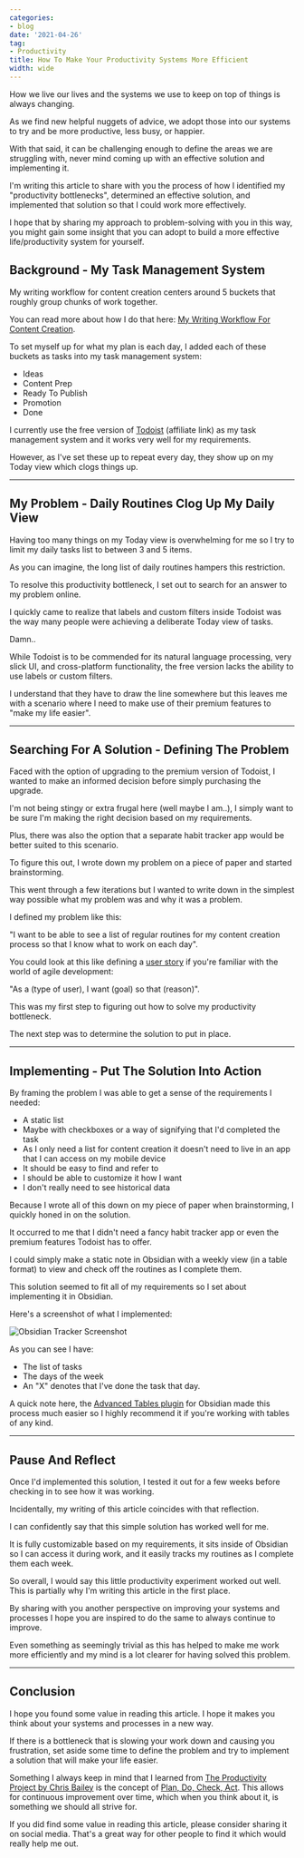 ```yaml
---
categories:
- blog
date: '2021-04-26'
tag:
- Productivity
title: How To Make Your Productivity Systems More Efficient
width: wide
---
```


How we live our lives and the systems we use to keep on top of things is always changing.

As we find new helpful nuggets of advice, we adopt those into our systems to try and be more productive, less busy, or happier.

With that said, it can be challenging enough to define the areas we are struggling with, never mind coming up with an effective solution and implementing it.

I'm writing this article to share with you the process of how I identified my "productivity bottlenecks", determined an effective solution, and implemented that solution so that I could work more effectively.

I hope that by sharing my approach to problem-solving with you in this way, you might gain some insight that you can adopt to build a more effective life/productivity system for yourself.


## Background - My Task Management System

My writing workflow for content creation centers around 5 buckets that roughly group chunks of work together. 

You can read more about how I do that here: [My Writing Workflow For Content Creation](/writing-workflow-Creation/).

To set myself up for what my plan is each day, I added each of these buckets as tasks into my task management system:

- Ideas
- Content Prep
- Ready To Publish
- Promotion
- Done

I currently use the free version of [Todoist](https://todoist.com/r/michellemcc76_hakvpx) (affiliate link) as my task management system and it works very well for my requirements.

However, as I've set these up to repeat every day, they show up on my Today view which clogs things up.

---

## My Problem - Daily Routines Clog Up My Daily View

Having too many things on my Today view is overwhelming for me so I try to limit my daily tasks list to between 3 and 5 items.

As you can imagine, the long list of daily routines hampers this restriction.

To resolve this productivity bottleneck, I set out to search for an answer to my problem online.

I quickly came to realize that labels and custom filters inside Todoist was the way many people were achieving a deliberate Today view of tasks.

Damn..

While Todoist is to be commended for its natural language processing, very slick UI, and cross-platform functionality, the free version lacks the ability to use labels or custom filters.

I understand that they have to draw the line somewhere but this leaves me with a scenario where I need to make use of their premium features to "make my life easier".

---

## Searching For A Solution - Defining The Problem

Faced with the option of upgrading to the premium version of Todoist, I wanted to make an informed decision before simply purchasing the upgrade.

I'm not being stingy or extra frugal here (well maybe I am..), I simply want to be sure I'm making the right decision based on my requirements.

Plus, there was also the option that a separate habit tracker app would be better suited to this scenario.

To figure this out, I wrote down my problem on a piece of paper and started brainstorming.

This went through a few iterations but I wanted to write down in the simplest way possible what my problem was and why it was a problem.

I defined my problem like this: 

"I want to be able to see a list of regular routines for my content creation process so that I know what to work on each day".

You could look at this like defining a [user story](https://www.mountaingoatsoftware.com/agile/user-stories) if you're familiar with the world of agile development:

"As a (type of user), I want (goal) so that (reason)".

This was my first step to figuring out how to solve my productivity bottleneck. 

The next step was to determine the solution to put in place.

---

## Implementing - Put The Solution Into Action

By framing the problem I was able to get a sense of the requirements I needed:

- A static list
- Maybe with checkboxes or a way of signifying that I'd completed the task
- As I only need a list for content creation it doesn't need to live in an app that I can access on my mobile device
- It should be easy to find and refer to
- I should be able to customize it how I want
- I don't really need to see historical data

Because I wrote all of this down on my piece of paper when brainstorming, I quickly honed in on the solution.

It occurred to me that I didn't need a fancy habit tracker app or even the premium features Todoist has to offer.

I could simply make a static note in Obsidian with a weekly view (in a table format) to view and check off the routines as I complete them.

This solution seemed to fit all of my requirements so I set about implementing it in Obsidian.

Here's a screenshot of what I implemented:

![Obsidian Tracker Screenshot](/assets/images/2021/obsidian-tracker.png)

As you can see I have:

- The list of tasks
- The days of the week
- An "X" denotes that I've done the task that day.

A quick note here, the [Advanced Tables plugin](https://github.com/tgrosinger/advanced-tables-obsidian) for Obsidian made this process much easier so I highly recommend it if you're working with tables of any kind.

---

## Pause And Reflect

Once I'd implemented this solution, I tested it out for a few weeks before checking in to see how it was working.

Incidentally, my writing of this article coincides with that reflection.

I can confidently say that this simple solution has worked well for me.

It is fully customizable based on my requirements, it sits inside of Obsidian so I can access it during work, and it easily tracks my routines as I complete them each week.

So overall, I would say this little productivity experiment worked out well. This is partially why I'm writing this article in the first place.

By sharing with you another perspective on improving your systems and processes I hope you are inspired to do the same to always continue to improve. 

Even something as seemingly trivial as this has helped to make me work more efficiently and my mind is a lot clearer for having solved this problem.

---

## Conclusion

I hope you found some value in reading this article. I hope it makes you think about your systems and processes in a new way. 

If there is a bottleneck that is slowing your work down and causing you frustration, set aside some time to define the problem and try to implement a solution that will make your life easier.

Something I always keep in mind that I learned from [The Productivity Project by Chris Bailey](/productivity-project-chris-bailey/) is the concept of [Plan, Do, Check, Act](/restarting-the-weekly-review-process/). This allows for continuous improvement over time, which when you think about it, is something we should all strive for.

If you did find some value in reading this article, please consider sharing it on social media. That's a great way for other people to find it which would really help me out.